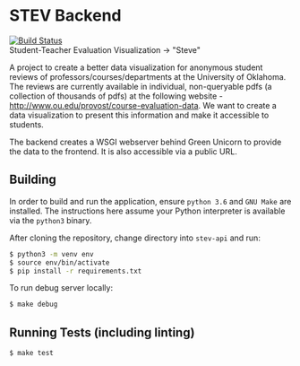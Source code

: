 # STEV Backend
[![Build
Status](https://travis-ci.com/stev-ou/stev-api.svg?branch=master)](https://travis-ci.com/stev-ou/stev-api)  
Student-Teacher Evaluation Visualization -> "Steve"  

A project to create a better data visualization for anonymous student reviews of
professors/courses/departments at the University of Oklahoma. The reviews are
currently available in individual, non-queryable pdfs (a collection of thousands
of pdfs) at the following website -
http://www.ou.edu/provost/course-evaluation-data. We want to create a data
visualization to present this information and make it accessible to students.  

The backend creates a WSGI webserver behind Green Unicorn to provide the data to
the frontend. It is also accessible via a public URL. 

## Building 
In order to build and run the application, ensure `python 3.6` and `GNU Make`
are installed. The instructions here assume your Python interpreter is available
via the `python3` binary.   

After cloning the repository, change directory into `stev-api` and run:

```bash
$ python3 -m venv env
$ source env/bin/activate
$ pip install -r requirements.txt
```

To run debug server locally:

```bash
$ make debug
```

## Running Tests (including linting)
```bash
$ make test
```
